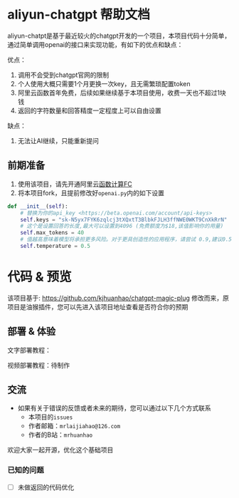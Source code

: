 # aliyun-chatgpt 帮助文档

aliyun-chatpt是基于最近较火的chatgpt开发的一个项目，本项目代码十分简单，
通过简单调用openai的接口来实现功能，有如下的优点和缺点：

优点：
1. 调用不会受到chatgpt官网的限制
2. 个人使用大概只需要1个月更换一次key，且无需繁琐配置token
3. 阿里云函数首年免费，后续如果继续基于本项目使用，收费一天也不超过1块钱
4. 返回的字符数量和回答精度一定程度上可以自由设置

缺点：
1. 无法让AI继续，只能重新提问



## 前期准备
1. 使用该项目，请先开通阿里云[函数计算FC](https://www.aliyun.com/product/fc)
2. 将本项目fork，且提前修改好`openai.py`内的如下设置
```python
def __init__(self):
    # 替换为你的api_key <https://beta.openai.com/account/api-keys>
    self.keys = "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"
    # 这个是设置回答的长度,最大可以设置到4096 (免费额度为$18,该值影响你的用量)
    self.max_tokens = 40
    # 值越高意味着模型将承担更多风险。对于更具创造性的应用程序，请尝试 0.9,建议0.5-0.6
    self.temperature = 0.5
```

# 代码 & 预览
该项目基于: https://github.com/kjhuanhao/chatgpt-magic-plug
修改而来，原项目是油猴插件，您可以先进入该项目地址查看是否符合你的预期


## 部署 & 体验
文字部署教程：

视频部署教程：待制作





## 交流
- 如果有关于错误的反馈或者未来的期待，您可以通过以下几个方式联系
  - 本项目的`issues`
  - 作者邮箱：`mrlaijiahao@126.com`
  - 作者的B站：`mrhuanhao`

欢迎大家一起开源，优化这个基础项目

### 已知的问题
- [ ] 未做返回的代码优化
